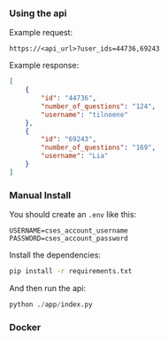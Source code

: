 ### Using the api

Example request:
```
https://<api_url>?user_ids=44736,69243
```

Example response:
```json
[
    {
        "id": "44736",
        "number_of_questions": "124",
        "username": "tilnoene"
    },
    {
        "id": "69243",
        "number_of_questions": "169",
        "username": "Lia"
    }
]
```

### Manual Install

You should create an `.env` like this:
```
USERNAME=cses_account_username
PASSWORD=cses_account_password
```

Install the dependencies:
```bash
pip install -r requirements.txt
```

And then run the api:
```py
python ./app/index.py
```

### Docker


